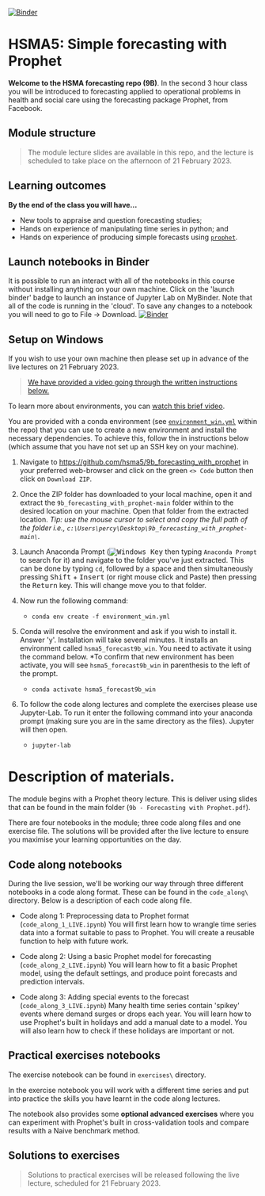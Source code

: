 [![Binder](https://mybinder.org/badge_logo.svg)](https://mybinder.org/v2/gh/hsma5/9b_forecasting_with_prophet/HEAD)

# HSMA5: Simple forecasting with Prophet


**Welcome to the HSMA forecasting repo (9B)**.  In the second 3 hour class you will be introduced to forecasting applied to operational problems in health and social care using the forecasting package Prophet, from Facebook.

## Module structure

> The module lecture slides are available in this repo, and the lecture is scheduled to take place on the afternoon of 21 February 2023.

## Learning outcomes

**By the end of the class you will have...**

* New tools to appraise and question forecasting studies;
* Hands on experience of manipulating time series in python; and
* Hands on experience of producing simple forecasts using [`prophet`](https://facebook.github.io/prophet/).

## Launch notebooks in Binder

It is possible to run an interact with all of the notebooks in this course without installing anything on your own machine.  Click on the 'launch binder' badge to launch an instance of Jupyter Lab on MyBinder.  Note that all of the code is running in the 'cloud'.  To save any changes to a notebook you will need to go to File -> Download.
[![Binder](https://mybinder.org/badge_logo.svg)](https://mybinder.org/v2/gh/hsma5/9b_forecasting_with_prophet/HEAD)

## Setup on Windows

If you wish to use your own machine then please set up in advance of the live lectures on 21 February 2023. 

> [We have provided a video going through the written instructions below.](https://www.youtube.com/watch?v=H4eopptC_Tw)

To learn more about environments, you can [watch this brief video](https://www.youtube.com/watch?v=CCqgNbuwMSU).

You are provided with a conda environment (see [`environment_win.yml`](https://github.com/hsma5/9b_forecasting_with_prophet/blob/main/environment_win.yml) within the repo) that you can use to create a new environment and install the necessary dependencies.  To achieve this, follow the in instructions below (which assume that you have not set up an SSH key on your machine).

1. Navigate to https://github.com/hsma5/9b_forecasting_with_prophet in your preferred web-browser and click on the green `<> Code` button then click on `Download ZIP`.

2. Once the ZIP folder has downloaded to your local machine, open it and extract the `9b_forecasting_with_prophet-main` folder within to the desired location on your machine. Open that folder from the extracted location. *Tip: use the mouse cursor to select and copy the full path of the folder i.e., `c:\Users\percy\Desktop\9b_forecasting_with_prophet-main\`*.

3. Launch Anaconda Prompt (<kbd>![Windows Key](http://i.stack.imgur.com/B8Zit.png)</kbd> then typing `Anaconda Prompt` to search for it) and navigate to the folder you've just extracted. This can be done by typing `cd`, followed by a space and then simultaneously pressing <kbd>Shift</kbd> + <kbd>Insert</kbd> (or right mouse click and Paste) then pressing the <kbd>Return</kbd> key. This will change move you to that folder.

4. Now run the following command:

   * `conda env create -f environment_win.yml`

5. Conda will resolve the environment and ask if you wish to install it.  Answer 'y'. Installation will take several minutes.  It installs an environment called `hsma5_forecast9b_win`.  You need to activate it using the command below. *To confirm that new environment has been activate, you will see `hsma5_forecast9b_win` in parenthesis to the left of the prompt.

   * `conda activate hsma5_forecast9b_win`

6. To follow the code along lectures and complete the exercises please use Jupyter-Lab.  To run it enter the following command into your anaconda prompt (making sure you are in the same directory as the files). Jupyter will then open.

   * `jupyter-lab`


# Description of materials.

The module begins with a Prophet theory lecture.  This is deliver using slides that can be found in the main folder (`9b - Forecasting with Prophet.pdf`).

There are four notebooks in the module; three code along files and one exercise file. The solutions will be provided after the live lecture to ensure you maximise your learning opportunities on the day.

## Code along notebooks

During the live session, we'll be working our way through three different notebooks in a code along format. These can be found in the `code_along\` directory. Below is a description of each code along file.

* Code along 1: Preprocessing data to Prophet format (`code_along_1_LIVE.ipynb`)
You will first learn how to wrangle time series data into a format suitable to pass to Prophet.  You will create a reusable function to help with future work.

* Code along 2: Using a basic Prophet model for forecasting (`code_along_2_LIVE.ipynb`)
You will learn how to fit a basic Prophet model, using the default settings, and produce point forecasts and prediction intervals.

* Code along 3: Adding special events to the forecast (`code_along_3_LIVE.ipynb`)
Many health time series contain 'spikey' events where demand surges or drops each year.  You will learn how to use Prophet's built in holidays and add a manual date to a model.  You will also learn how to check if these holidays are important or not.

## Practical exercises notebooks

The exercise notebook can be found in `exercises\` directory.

In the exercise notebook you will work with a different time series and put into practice the skills you have learnt in the code along lectures.

The notebook also provides some **optional advanced exercises** where you can experiment with Prophet's built in cross-validation tools and compare results with a Naive benchmark method.

## Solutions to exercises

> Solutions to practical exercises will be released following the live lecture, scheduled for 21 February 2023.

